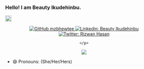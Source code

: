 ### Hello! I am Beauty Ikudehinbu. 

<img src="https://media.giphy.com/media/hvRJCLFzcasrR4ia7z/giphy.gif" width="20px" />


<div align="center">
    <p>
        <a href="https://github.com/mzbhewtee">
            <img src="https://img.shields.io/github/followers/mzbhewtee?label=follow&amp;style=social" 
                 alt="GitHub mzbhewtee" 
            />
        </a>
        <a href="https://www.linkedin.com/in/beauty-ikudehinbu/">
            <img src="https://img.shields.io/badge/-beauty-ikudehinbu-blue?style=flat-square&amp;logo=Linkedin&amp;logoColor=white&amp;link=https://www.linkedin.com/in/beauty-ikudehinbu/" 
                 alt="Linkedin: Beauty Ikudehinbu" 
            />
        </a>
        <a href="https://twitter.com/Linux_Saikat">
            <img src="https://img.shields.io/twitter/follow/Linux_Saikat?style=social" 
                 alt="Twitter: Rizwan Hasan" 
            />
        </a>
        
    </p>
</div>

<!-- ## Working as a Software Engineer (Full-time) at <a href="https://clear.ml"><img src="https://clearml.b-cdn.net/wp-content/uploads/2020/12/clearml-logo.svg" width="128px" alt="ClearML" /></a> -->

<div align="center">
    <p>
        <img src="https://github-readme-stats.vercel.app/api?username=mzbhewtee&hide=issues&count_private=true&&hide_border=true&include_all_commits=false&show_icons=true&theme=calm" 
        />
    </p>
</div>

<!-- - 📫 How to reach me: mail -->
- 😄 Pronouns: (She/Her/Hers)
<!-- - ⚡ Fun fact: I love anime, manga, light-novel, mus. -->


